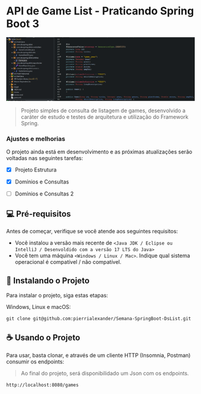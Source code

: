 # API de Game List - Praticando Spring Boot 3

<img src="imagem.png" alt="imagem">

> Projeto simples de consulta de listagem de games, desenvolvido a caráter de estudo e testes de arquitetura e utilização do Framework Spring.

### Ajustes e melhorias

O projeto ainda está em desenvolvimento e as próximas atualizações serão voltadas nas seguintes tarefas:

- [x] Projeto Estrutura
- [x] Domínios e Consultas
- [ ] Domínios e Consultas 2


## 💻 Pré-requisitos

Antes de começar, verifique se você atende aos seguintes requisitos:

- Você instalou a versão mais recente de `<Java JDK / Eclipse ou IntelliJ / Desenvoldido com a versão 17 LTS do Java>`
- Você tem uma máquina `<Windows / Linux / Mac>`. Indique qual sistema operacional é compatível / não compatível.

## 🚀 Instalando o Projeto

Para instalar o projeto, siga estas etapas:

Windows, Linux e macOS:

```
git clone git@github.com:pierrialexander/Semana-SpringBoot-DsList.git
```

## ☕ Usando o Projeto

Para usar, basta clonar, e através de um cliente HTTP (Insomnia, Postman) consumir os endpoints:
> Ao final do projeto, será disponibilidado um Json com os endpoints.

```
http://localhost:8080/games
```
